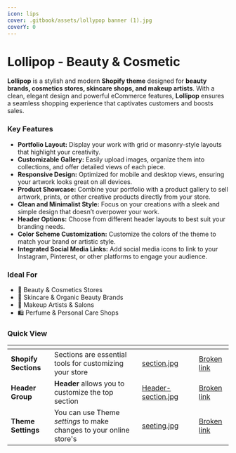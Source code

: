 ```yaml
---
icon: lips
cover: .gitbook/assets/lollypop banner (1).jpg
coverY: 0
---
```


# Lollipop - Beauty & Cosmetic

**Lollipop** is a stylish and modern **Shopify theme** designed for **beauty brands, cosmetics stores, skincare shops, and makeup artists**. With a clean, elegant design and powerful eCommerce features, **Lollipop** ensures a seamless shopping experience that captivates customers and boosts sales.

### **Key Features**

* **Portfolio Layout:** Display your work with grid or masonry-style layouts that highlight your creativity.
* **Customizable Gallery:** Easily upload images, organize them into collections, and offer detailed views of each piece.
* **Responsive Design:** Optimized for mobile and desktop views, ensuring your artwork looks great on all devices.
* **Product Showcase:** Combine your portfolio with a product gallery to sell artwork, prints, or other creative products directly from your store.
* **Clean and Minimalist Style:** Focus on your creations with a sleek and simple design that doesn’t overpower your work.
* **Header Options:** Choose from different header layouts to best suit your branding needs.
* **Color Scheme Customization:** Customize the colors of the theme to match your brand or artistic style.
* **Integrated Social Media Links:** Add social media icons to link to your Instagram, Pinterest, or other platforms to engage your audience.

### **Ideal For**

* 💅 Beauty & Cosmetics Stores
* 🌿 Skincare & Organic Beauty Brands
* 💄 Makeup Artists & Salons
* 🛍️ Perfume & Personal Care Shops

### Quick View

<table data-view="cards"><thead><tr><th></th><th></th><th data-hidden data-card-cover data-type="files"></th><th data-hidden></th><th data-hidden data-card-target data-type="content-ref"></th></tr></thead><tbody><tr><td><strong>Shopify Sections</strong></td><td>Sections are essential tools for customizing your store</td><td><a href=".gitbook/assets/section.jpg">section.jpg</a></td><td></td><td><a href="broken-reference">Broken link</a></td></tr><tr><td><strong>Header Group</strong></td><td><strong>Header</strong> allows you to customize the top section</td><td><a href=".gitbook/assets/Header-section.jpg">Header-section.jpg</a></td><td></td><td><a href="broken-reference">Broken link</a></td></tr><tr><td><strong>Theme Settings</strong></td><td>You can use Theme <em>settings</em> to make changes to your online store's</td><td><a href=".gitbook/assets/seeting.jpg">seeting.jpg</a></td><td></td><td><a href="broken-reference">Broken link</a></td></tr></tbody></table>
